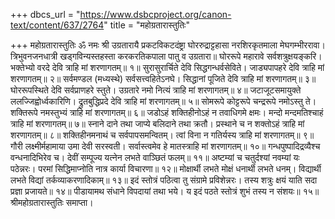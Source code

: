 +++
dbcs_url = "https://www.dsbcproject.org/canon-text/content/637/2764"
title = "महोग्रतारास्तुतिः"

+++
महोग्रतारास्तुतिः
ॐ नमः श्री उग्रतारायै
प्रकटविकटदंष्ट्रा घोररुद्राट्टहासा 
नरशिरकृतमाला मेघगम्भीररावा। 
त्रिभुवनजनधात्री खड्गविन्यस्तहस्ता 
करकरतिकपाला पातु व उग्रतारा॥
घोररूपे महारावे सर्वशत्रुक्षयङ्करि। 
भक्तेभ्यो वरदे देवि त्राहि मां शरणागतम्॥ १॥
सुरासुरार्चिते देवि सिद्धगन्धर्वसेविते। 
जाड्यपापहरे देवि त्राहि मां शरणागतम्॥ २॥
सर्वमण्डल (मध्यस्थे) सर्वसत्त्वहितेऽनघे। 
सिद्धानां पूजिते देवि त्राहि मां शरणागतम्॥ ३॥
घोररूपस्थिते देवि सर्वप्राणहरे स्तुते। 
उग्रतारे नमो नित्यं त्राहि मां शरणागतम्॥ ४॥
जटाजूटसमायुक्ते ललज्जिह्वोर्ध्वकारिणि। 
द्रुतबुद्धिप्रदे देवि त्राहि मां शरणागतम्॥ ५॥
सोमरूपे कोट्टरूपे चन्द्ररूपे नमोऽस्तु ते। 
शक्तिरूपे नमस्तुभ्यं त्राहि मां शरणागतम्॥ ६॥
जडोऽहं शक्तिहीनोऽहं न तवाधिगमे क्षमः। 
मन्दो मन्दमतिश्चाहं त्राहि मां शरणागतम्॥ ७॥
स्नाने दाने तथा जाप्ये बलिदाने तथा क्रतौ। 
प्रस्थाने च न शक्तोऽहं त्राहि मां शरणागतम्॥ ८॥
शक्तिहीनमनाथं च सर्वपापसमन्वितम्। 
त्वां विना न गतिर्यस्य त्राहि मां शरणागतम्॥ ९॥
गौरी लक्ष्मीर्महामाया उमा देवी सरस्वती। 
सर्वास्त्वमेव हे मातस्त्राहि मां शरणागतम्॥ १०॥
गन्धपुष्पादिद्रव्यैश्च वन्धनादिभिरेव च। 
देवीं सम्पूज्य यत्नेन लभते वाञ्छितं फलम्॥ ११॥
अष्टम्यां च चतुर्दश्यां नवम्यां यः पठेन्नरः। 
परमां सिद्धिमाप्नोति नात्र कार्या विचारणा॥ १२॥
मोक्षार्थी लभते मोक्षं धनार्थी लभते धनम्। 
विद्यार्थी लभते विद्यां तर्कव्याकरणादिकाम्॥ १३॥
इदं स्तोत्रं पठित्वा तु संग्रामे प्रविशेन्नरः। 
तस्य शत्रुः क्षयं याति सदा प्रज्ञा प्रजायते॥ १४॥
पीडायामथ संधाने विपदायां तथा भये। 
य इदं पठते स्तोत्रं शुभं तस्य न संशयः॥ १५॥
श्रीमहोग्रतारास्तुतिः समाप्ता।
